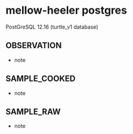 # mellow-heeler postgres
PostGreSQL 12.16 (turtle_v1 database)

## OBSERVATION
+ note

## SAMPLE_COOKED
+ note 

## SAMPLE_RAW
+ note

